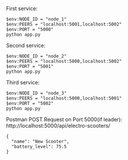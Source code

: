 First service:

```
$env:NODE_ID = "node_1"
$env:PEERS = "localhost:5001,localhost:5002"
$env:PORT = "5000"
python app.py
```

Second service:

```
$env:NODE_ID = "node_2"
$env:PEERS = "localhost:5000,localhost:5002"
$env:PORT = "5001"
python app.py
```

Third service:

```
$env:NODE_ID = "node_3"
$env:PEERS = "localhost:5000,localhost:5001"
$env:PORT = "5002"
python app.py
```

Postman POST Request on Port 5000(if leader): http://localhost:5000/api/electro-scooters/

```
{
  "name": "New Scooter",
  "battery_level": 75.5
}
```
